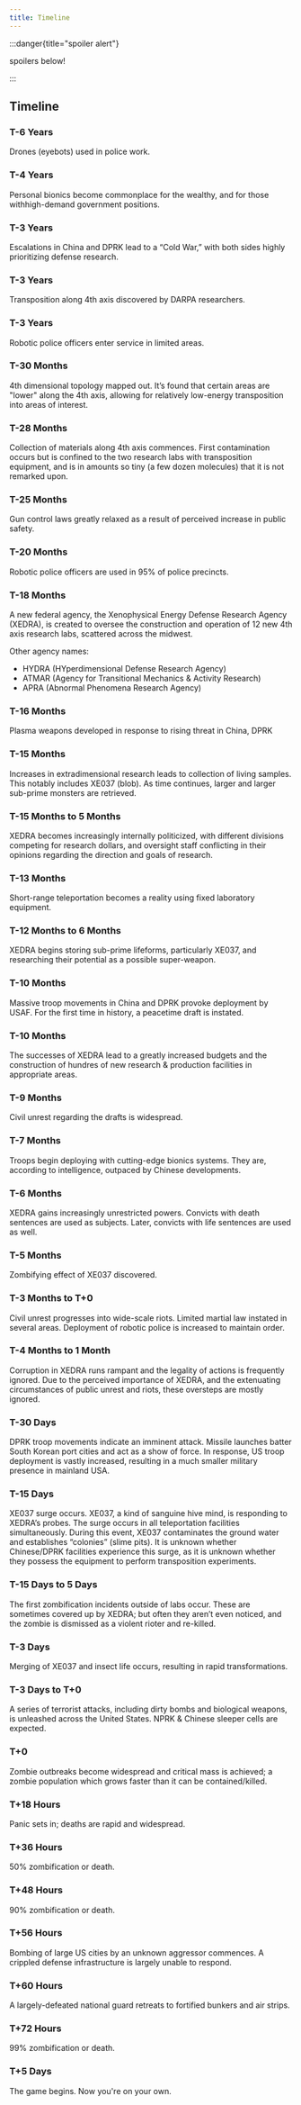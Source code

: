 ```yaml
---
title: Timeline
---
```


:::danger{title="spoiler alert"}

spoilers below!

:::

## Timeline

### T-6 Years

Drones (eyebots) used in police work.

### T-4 Years

Personal bionics become commonplace for the wealthy, and for those withhigh-demand government
positions.

### T-3 Years

Escalations in China and DPRK lead to a “Cold War,” with both sides highly prioritizing defense
research.

### T-3 Years

Transposition along 4th axis discovered by DARPA researchers.

### T-3 Years

Robotic police officers enter service in limited areas.

### T-30 Months

4th dimensional topology mapped out. It’s found that certain areas are "lower" along the 4th axis,
allowing for relatively low-energy transposition into areas of interest.

### T-28 Months

Collection of materials along 4th axis commences. First contamination occurs but is confined to the
two research labs with transposition equipment, and is in amounts so tiny (a few dozen molecules)
that it is not remarked upon.

### T-25 Months

Gun control laws greatly relaxed as a result of perceived increase in public safety.

### T-20 Months

Robotic police officers are used in 95% of police precincts.

### T-18 Months

A new federal agency, the Xenophysical Energy Defense Research Agency (XEDRA), is created to oversee
the construction and operation of 12 new 4th axis research labs, scattered across the midwest.

Other agency names:

- HYDRA (HYperdimensional Defense Research Agency)
- ATMAR (Agency for Transitional Mechanics & Activity Research)
- APRA (Abnormal Phenomena Research Agency)

### T-16 Months

Plasma weapons developed in response to rising threat in China, DPRK

### T-15 Months

Increases in extradimensional research leads to collection of living samples. This notably includes
XE037 (blob). As time continues, larger and larger sub-prime monsters are retrieved.

### T-15 Months to 5 Months

XEDRA becomes increasingly internally politicized, with different divisions competing for research
dollars, and oversight staff conflicting in their opinions regarding the direction and goals of
research.

### T-13 Months

Short-range teleportation becomes a reality using fixed laboratory equipment.

### T-12 Months to 6 Months

XEDRA begins storing sub-prime lifeforms, particularly XE037, and researching their potential as a
possible super-weapon.

### T-10 Months

Massive troop movements in China and DPRK provoke deployment by USAF. For the first time in history,
a peacetime draft is instated.

### T-10 Months

The successes of XEDRA lead to a greatly increased budgets and the construction of hundres of new
research & production facilities in appropriate areas.

### T-9 Months

Civil unrest regarding the drafts is widespread.

### T-7 Months

Troops begin deploying with cutting-edge bionics systems. They are, according to intelligence,
outpaced by Chinese developments.

### T-6 Months

XEDRA gains increasingly unrestricted powers. Convicts with death sentences are used as subjects.
Later, convicts with life sentences are used as well.

### T-5 Months

Zombifying effect of XE037 discovered.

### T-3 Months to T+0

Civil unrest progresses into wide-scale riots. Limited martial law instated in several areas.
Deployment of robotic police is increased to maintain order.

### T-4 Months to 1 Month

Corruption in XEDRA runs rampant and the legality of actions is frequently ignored. Due to the
perceived importance of XEDRA, and the extenuating circumstances of public unrest and riots, these
oversteps are mostly ignored.

### T-30 Days

DPRK troop movements indicate an imminent attack. Missile launches batter South Korean port cities
and act as a show of force. In response, US troop deployment is vastly increased, resulting in a
much smaller military presence in mainland USA.

### T-15 Days

XE037 surge occurs. XE037, a kind of sanguine hive mind, is responding to XEDRA’s probes. The surge
occurs in all teleportation facilities simultaneously. During this event, XE037 contaminates the
ground water and establishes “colonies” (slime pits). It is unknown whether Chinese/DPRK facilities
experience this surge, as it is unknown whether they possess the equipment to perform transposition
experiments.

### T-15 Days to 5 Days

The first zombification incidents outside of labs occur. These are sometimes covered up by XEDRA;
but often they aren’t even noticed, and the zombie is dismissed as a violent rioter and re-killed.

### T-3 Days

Merging of XE037 and insect life occurs, resulting in rapid transformations.

### T-3 Days to T+0

A series of terrorist attacks, including dirty bombs and biological weapons, is unleashed across the
United States. NPRK & Chinese sleeper cells are expected.

### T+0

Zombie outbreaks become widespread and critical mass is achieved; a zombie population which grows
faster than it can be contained/killed.

### T+18 Hours

Panic sets in; deaths are rapid and widespread.

### T+36 Hours

50% zombification or death.

### T+48 Hours

90% zombification or death.

### T+56 Hours

Bombing of large US cities by an unknown aggressor commences. A crippled defense infrastructure is
largely unable to respond.

### T+60 Hours

A largely-defeated national guard retreats to fortified bunkers and air strips.

### T+72 Hours

99% zombification or death.

### T+5 Days

The game begins. Now you're on your own.
